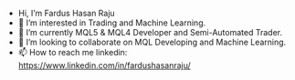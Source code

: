 - Hi, I’m Fardus Hasan Raju
- 👀 I’m interested in Trading and Machine Learning.
- 🌱 I’m currently MQL5 & MQL4 Developer and Semi-Automated Trader.
- 💞️ I’m looking to collaborate on MQL Developing and Machine Learning.
- 📫 How to reach me linkedin: https://www.linkedin.com/in/fardushasanraju/

<!---
fhraju/fhraju is a ✨ special ✨ repository because its `README.md` (this file) appears on your GitHub profile.
You can click the Preview link to take a look at your changes.
--->
